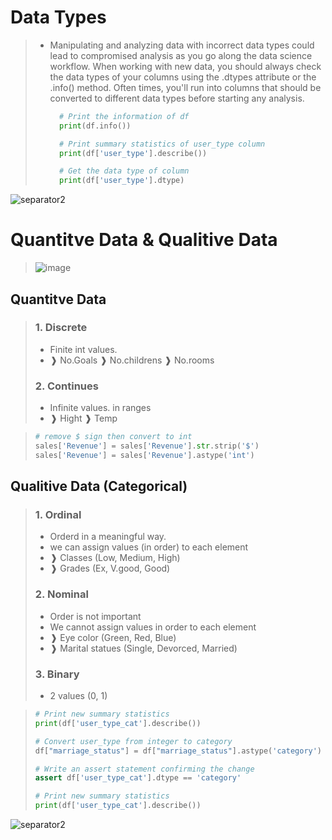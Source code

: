 # Data Types
> - Manipulating and analyzing data with incorrect data types could lead to compromised analysis as you go along the data science workflow.
>   When working with new data, you should always check the data types of your columns using the .dtypes attribute or the .info() method. Often times, you'll run into     columns that should be converted to different data types before starting any analysis.
>  
>     ```py
>       # Print the information of df
>       print(df.info())
> 
>       # Print summary statistics of user_type column
>       print(df['user_type'].describe())
>     
>       # Get the data type of column 
>       print(df['user_type'].dtype)
>
>     ```
![separator2](https://i.imgur.com/4gX5WFr.png)

# Quantitve Data & Qualitive Data
  > ![image](https://user-images.githubusercontent.com/99830416/216848775-ac6126e1-e0e5-45b0-9e7a-d1f1250bdd34.png)

## Quantitve Data
> ### 1. Discrete
>  - Finite int values.
>  - ❱ No.Goals ❱ No.childrens ❱ No.rooms    
> ### 2. Continues
>  - Infinite values. in ranges
>  - ❱ Hight ❱ Temp

> ```py
> # remove $ sign then convert to int
> sales['Revenue'] = sales['Revenue'].str.strip('$') 
> sales['Revenue'] = sales['Revenue'].astype('int')
> ```

## Qualitive Data (Categorical)
> ### 1. Ordinal
>  - Orderd in a meaningful way.
>  - we can assign values (in order) to each element
>  - ❱ Classes (Low, Medium, High)
>  - ❱ Grades  (Ex, V.good, Good)
>     
> ### 2. Nominal
>  - Order is not important
>  - We cannot assign values in order to each element
>  - ❱ Eye color (Green, Red, Blue)
>  - ❱ Marital statues (Single, Devorced, Married)  
> ### 3. Binary
>  - 2 values (0, 1)

>    ```py
>    # Print new summary statistics 
>    print(df['user_type_cat'].describe())
>
>    # Convert user_type from integer to category
>    df["marriage_status"] = df["marriage_status"].astype('category')
>
>    # Write an assert statement confirming the change
>    assert df['user_type_cat'].dtype == 'category'
>
>    # Print new summary statistics 
>    print(df['user_type_cat'].describe())
>    ```




![separator2](https://i.imgur.com/4gX5WFr.png)  
  

 
